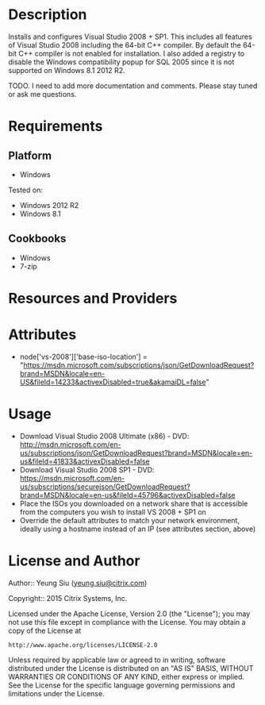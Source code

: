 Description
===========

Installs and configures Visual Studio 2008 + SP1. This includes all features of Visual Studio 2008 including the 64-bit C++ compiler. By default the 64-bit C++ compiler is not enabled for installation. I also added a registry to disable the Windows compatibility popup for SQL 2005 since it is not supported on Windows 8.1 2012 R2. 

TODO. I need to add more documentation and comments. Please stay tuned or ask me questions.

Requirements
============

Platform
--------

* Windows

Tested on:

* Windows 2012 R2
* Windows 8.1

Cookbooks
---------

* Windows
* 7-zip

Resources and Providers
=======================

<Any Resources Or Providers Here>

Attributes
==========

* node['vs-2008']['base-iso-location']    = "https://msdn.microsoft.com/subscriptions/json/GetDownloadRequest?brand=MSDN&locale=en-US&fileId=14233&activexDisabled=true&akamaiDL=false"

Usage
=====

* Download Visual Studio 2008 Ultimate (x86) - DVD: http://msdn.microsoft.com/en-us/subscriptions/json/GetDownloadRequest?brand=MSDN&locale=en-us&fileId=41833&activexDisabled=false
* Download Visual Studio 2008 SP1 - DVD: https://msdn.microsoft.com/en-us/subscriptions/securejson/GetDownloadRequest?brand=MSDN&locale=en-us&fileId=45796&activexDisabled=false
* Place the ISOs you downloaded on a network share that is accessible from the computers you wish to install VS 2008 + SP1 on
* Override the default attributes to match your network environment, ideally using a hostname instead of an IP (see attributes section, above)

License and Author
==================

Author:: Yeung Siu (yeung.siu@citrix.com)

Copyright:: 2015 Citrix Systems, Inc.

Licensed under the Apache License, Version 2.0 (the "License");
you may not use this file except in compliance with the License.
You may obtain a copy of the License at

    http://www.apache.org/licenses/LICENSE-2.0

Unless required by applicable law or agreed to in writing, software
distributed under the License is distributed on an "AS IS" BASIS,
WITHOUT WARRANTIES OR CONDITIONS OF ANY KIND, either express or implied.
See the License for the specific language governing permissions and
limitations under the License.
